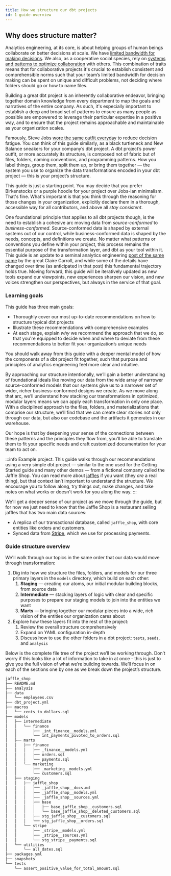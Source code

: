```yaml
---
title: How we structure our dbt projects
id: 1-guide-overview
---
```


## Why does structure matter?

Analytics engineering, at its core, is about helping groups of human beings collaborate on better decisions at scale. We have [limited bandwidth for making decisions](https://en.wikipedia.org/wiki/Decision_fatigue). We also, as a cooperative social species, rely on [systems and patterns to optimize collaboration](https://en.wikipedia.org/wiki/Pattern_language) with others. This combination of traits means that for collaborative projects it's crucial to establish consistent and comprehensible norms such that your team’s limited bandwidth for decision making can be spent on unique and difficult problems, not deciding where folders should go or how to name files.

Building a great dbt project is an inherently collaborative endeavor, bringing together domain knowledge from every department to map the goals and narratives of the entire company. As such, it's especially important to establish a deep and broad set of patterns to ensure as many people as possible are empowered to leverage their particular expertise in a positive way, and to ensure that the project remains approachable and maintainable as your organization scales.

Famously, Steve Jobs [wore the same outfit everyday](https://images.squarespace-cdn.com/content/v1/5453c539e4b02ab5398ffc8f/1580381503218-E56FQDNFL1P4OBLQWHWW/ke17ZwdGBToddI8pDm48kJKedFpub2aPqa33K4gNUDwUqsxRUqqbr1mOJYKfIPR7LoDQ9mXPOjoJoqy81S2I8N_N4V1vUb5AoIIIbLZhVYxCRW4BPu10St3TBAUQYVKcxb5ZTIyC_D49_DDQq2Sj8YVGtM7O1i4h5tvKa2lazN4nGUQWMS_WcPM-ztWbVr-c/steve_jobs_outfit.jpg) to reduce decision fatigue. You can think of this guide similarly, as a black turtleneck and New Balance sneakers for your company’s dbt project. A dbt project’s power outfit, or more accurately its structure, is composed not of fabric but of files, folders, naming conventions, and programming patterns. How you label things, group them, split them up, or bring them together — the system you use to organize the data transformations encoded in your dbt project — this is your project’s structure.

This guide is just a starting point. You may decide that you prefer Birkenstocks or a purple hoodie for your project over Jobs-ian minimalism. That's fine. What's important is that you think through the reasoning for those changes in your organization, explicitly declare them in a thorough, accessible way for all contributors, and above all *stay consistent*.

One foundational principle that applies to all dbt projects though, is the need to establish a cohesive arc moving data from *source-conformed* to *business-conformed*. Source-conformed data is shaped by external systems out of our control, while business-conformed data is shaped by the needs, concepts, and definitions we create. No matter what patterns or conventions you define within your project, this process remains the essential purpose of the transformation layer, and dbt as your tool within it. This guide is an update to a seminal analytics engineering [post of the same name](https://discourse.getdbt.com/t/how-we-structure-our-dbt-projects/355) by the great Claire Carroll, and while some of the details have changed over time (as anticipated in that post) this fundamental trajectory holds true. Moving forward, this guide will be iteratively updated as new tools expand our viewpoints, new experiences sharpen our vision, and new voices strengthen our perspectives, but always in the service of that goal.

### Learning goals

This guide has three main goals:

- Thoroughly cover our most up-to-date recommendations on how to structure typical dbt projects
- Illustrate these recommendations with comprehensive examples
- At each stage, explain *why* we recommend the approach that we do, so that you're equipped to decide when and where to deviate from these recommendations to better fit your organization’s unique needs

You should walk away from this guide with a deeper mental model of how the components of a dbt project fit together, such that purpose and principles of analytics engineering feel more clear and intuitive.

By approaching our structure intentionally, we’ll gain a better understanding of foundational ideals like moving our data from the wide array of narrower source-conformed models that our systems give us to a narrower set of wider, richer business-conformed designs we create. As we move along that arc, we’ll understand how stacking our transformations in optimized, modular layers means we can apply each transformation in only one place. With a disciplined approach to the files, folders, and materializations that comprise our structure, we’ll find that we can create clear stories not only through our data, but also our codebase and the artifacts it generates in our warehouse.

Our hope is that by deepening your sense of the connections between these patterns and the principles they flow from, you'll be able to translate them to fit your specific needs and craft customized documentation for your team to act on.

:::info Example project.
This guide walks through our recommendations using a very simple dbt project — similar to the one used for the Getting Started guide and many other demos — from a fictional company called the Jaffle Shop. You can read more about [jaffles](https://en.wiktionary.org/wiki/jaffle) if you want (they *are* a real thing), but that context isn’t important to understand the structure. We encourage you to follow along, try things out, make changes, and take notes on what works or doesn't work for you along the way.
:::

We'll get a deeper sense of our project as we move through the guide, but for now we just need to know that the Jaffle Shop is a restaurant selling jaffles that has two main data sources:

- A replica of our transactional database, called `jaffle_shop`, with core entities like orders and customers.
- Synced data from [Stripe](https://stripe.com/), which we use for processing payments.

### Guide structure overview

We'll walk through our topics in the same order that our data would move through transformation:

1. Dig into how we structure the files, folders, and models for our three primary layers in the `models` directory, which build on each other:
    1. **Staging** — creating our atoms, our initial modular building blocks, from source data
    2. **Intermediate** — stacking layers of logic with clear and specific purposes to prepare our staging models to join into the entities we want
    3. **Marts** — bringing together our modular pieces into a wide, rich vision of the entities our organization cares about
2. Explore how these layers fit into the rest of the project:
    1. Review the overall structure comprehensively
    2. Expand on YAML configuration in-depth
    3. Discuss how to use the other folders in a dbt project: `tests`, `seeds`, and `analysis`

Below is the complete file tree of the project we’ll be working through. Don’t worry if this looks like a lot of information to take in at once - this is just to give you the full vision of what we’re building towards. We’ll focus in on each of the sections one by one as we break down the project’s structure.

```markdown
jaffle_shop
├── README.md
├── analysis
├── data
│   └── employees.csv
├── dbt_project.yml
├── macros
│   └── cents_to_dollars.sql
├── models
│   ├── intermediate
│   │   └── finance
│   │       ├── _int_finance__models.yml
│   │       └── int_payments_pivoted_to_orders.sql
│   ├── marts
│   │   ├── finance
│   │   │   ├── _finance__models.yml
│   │   │   ├── orders.sql
│   │   │   └── payments.sql
│   │   └── marketing
│   │       ├── _marketing__models.yml
│   │       └── customers.sql
│   ├── staging
│   │   ├── jaffle_shop
│   │   │   ├── _jaffle_shop__docs.md
│   │   │   ├── _jaffle_shop__models.yml
│   │   │   ├── _jaffle_shop__sources.yml
│   │   │   ├── base
│   │   │   │   ├── base_jaffle_shop__customers.sql
│   │   │   │   └── base_jaffle_shop__deleted_customers.sql
│   │   │   ├── stg_jaffle_shop__customers.sql
│   │   │   └── stg_jaffle_shop__orders.sql
│   │   └── stripe
│   │       ├── _stripe__models.yml
│   │       ├── _stripe__sources.yml
│   │       └── stg_stripe__payments.sql
│   └── utilities
│       └── all_dates.sql
├── packages.yml
├── snapshots
└── tests
    └── assert_positive_value_for_total_amount.sql
```

